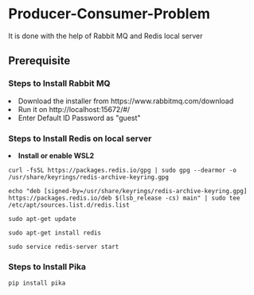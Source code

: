 # Producer-Consumer-Problem
It is done with the help of Rabbit MQ and Redis local server

## Prerequisite

### <B> Steps to Install Rabbit MQ </B> 
 <li> Download the installer from https://www.rabbitmq.com/download </li>
 <li> Run it on http://localhost:15672/#/
 <li> Enter Default ID Password as "guest"

### <B> Steps to Install Redis on local server </B> 
 <li> <B> Install or enable WSL2 </B></li>

```
curl -fsSL https://packages.redis.io/gpg | sudo gpg --dearmor -o /usr/share/keyrings/redis-archive-keyring.gpg
```
```
echo "deb [signed-by=/usr/share/keyrings/redis-archive-keyring.gpg] https://packages.redis.io/deb $(lsb_release -cs) main" | sudo tee /etc/apt/sources.list.d/redis.list
```
```
sudo apt-get update
```
```
sudo apt-get install redis
```
```
sudo service redis-server start

```

### <B> Steps to Install Pika </B> 
```
pip install pika
```




